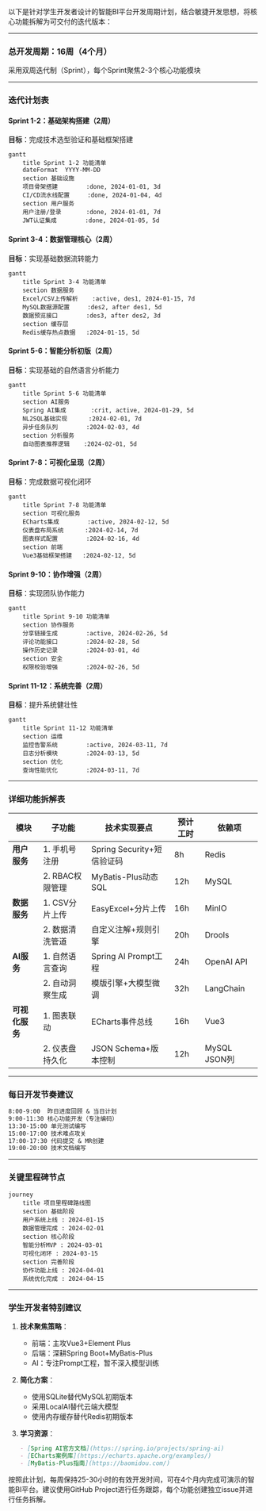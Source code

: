 以下是针对学生开发者设计的智能BI平台开发周期计划，结合敏捷开发思想，将核心功能拆解为可交付的迭代版本：

---

### **总开发周期：16周（4个月）**
采用双周迭代制（Sprint），每个Sprint聚焦2-3个核心功能模块

---

### **迭代计划表**

#### **Sprint 1-2：基础架构搭建（2周）**
**目标**：完成技术选型验证和基础框架搭建
```mermaid
gantt
    title Sprint 1-2 功能清单
    dateFormat  YYYY-MM-DD
    section 基础设施
    项目骨架搭建        :done, 2024-01-01, 3d
    CI/CD流水线配置     :done, 2024-01-04, 4d
    section 用户服务
    用户注册/登录       :done, 2024-01-01, 7d
    JWT认证集成        :done, 2024-01-05, 5d
```

#### **Sprint 3-4：数据管理核心（2周）**
**目标**：实现基础数据流转能力
```mermaid
gantt
    title Sprint 3-4 功能清单
    section 数据服务
    Excel/CSV上传解析    :active, des1, 2024-01-15, 7d
    MySQL数据源配置     :des2, after des1, 5d
    数据预览接口        :des3, after des2, 3d
    section 缓存层
    Redis缓存热点数据   :2024-01-15, 5d
```

#### **Sprint 5-6：智能分析初版（2周）**
**目标**：实现基础的自然语言分析能力
```mermaid
gantt
    title Sprint 5-6 功能清单
    section AI服务
    Spring AI集成       :crit, active, 2024-01-29, 5d
    NL2SQL基础实现      :2024-02-01, 7d
    异步任务队列        :2024-02-03, 4d
    section 分析服务
    自动图表推荐逻辑    :2024-02-01, 5d
```

#### **Sprint 7-8：可视化呈现（2周）**
**目标**：完成数据可视化闭环
```mermaid
gantt
    title Sprint 7-8 功能清单
    section 可视化服务
    ECharts集成        :active, 2024-02-12, 5d
    仪表盘布局系统      :2024-02-14, 7d
    图表样式配置        :2024-02-16, 4d
    section 前端
    Vue3基础框架搭建   :2024-02-12, 5d
```

#### **Sprint 9-10：协作增强（2周）**
**目标**：实现团队协作能力
```mermaid
gantt
    title Sprint 9-10 功能清单
    section 协作服务
    分享链接生成        :active, 2024-02-26, 5d
    评论功能接口        :2024-02-28, 5d
    操作历史记录        :2024-03-01, 4d
    section 安全
    权限校验增强        :2024-02-26, 5d
```

#### **Sprint 11-12：系统完善（2周）**
**目标**：提升系统健壮性
```mermaid
gantt
    title Sprint 11-12 功能清单
    section 运维
    监控告警系统        :active, 2024-03-11, 7d
    日志分析模块        :2024-03-13, 5d
    section 优化
    查询性能优化        :2024-03-11, 7d
```

---

### **详细功能拆解表**
| 模块          | 子功能                  | 技术实现要点                          | 预计工时 | 依赖项       |
|---------------|-------------------------|---------------------------------------|----------|--------------|
| **用户服务**  | 1. 手机号注册           | Spring Security+短信验证码            | 8h       | Redis        |
|               | 2. RBAC权限管理         | MyBatis-Plus动态SQL                   | 12h      | MySQL        |
| **数据服务**  | 1. CSV分片上传          | EasyExcel+分片上传                    | 16h      | MinIO        |
|               | 2. 数据清洗管道         | 自定义注解+规则引擎                   | 20h      | Drools       |
| **AI服务**    | 1. 自然语言查询         | Spring AI Prompt工程                  | 24h      | OpenAI API   |
|               | 2. 自动洞察生成         | 模版引擎+大模型微调                   | 32h      | LangChain    |
| **可视化服务**| 1. 图表联动             | ECharts事件总线                       | 16h      | Vue3         |
|               | 2. 仪表盘持久化         | JSON Schema+版本控制                  | 12h      | MySQL JSON列 |

---

### **每日开发节奏建议**
```markdown
8:00-9:00  昨日进度回顾 & 当日计划
9:00-11:30 核心功能开发（专注编码）
13:30-15:00 单元测试编写
15:00-17:00 技术难点攻关
17:00-17:30 代码提交 & MR创建
19:00-20:00 技术文档编写
```

---

### **关键里程碑节点**
```mermaid
journey
    title 项目里程碑路线图
    section 基础阶段
    用户系统上线 : 2024-01-15
    数据管理完成 : 2024-02-01
    section 核心阶段
    智能分析MVP : 2024-03-01
    可视化闭环 : 2024-03-15
    section 完善阶段
    协作功能上线 : 2024-04-01
    系统优化完成 : 2024-04-15
```

---

### **学生开发者特别建议**
1. **技术聚焦策略**：
   - 前端：主攻Vue3+Element Plus
   - 后端：深耕Spring Boot+MyBatis-Plus
   - AI：专注Prompt工程，暂不深入模型训练

2. **简化方案**：
   - 使用SQLite替代MySQL初期版本
   - 采用LocalAI替代云端大模型
   - 使用内存缓存替代Redis初期版本

3. **学习资源**：
   ```markdown
   - [Spring AI官方文档](https://spring.io/projects/spring-ai)
   - [ECharts案例库](https://echarts.apache.org/examples/)
   - [MyBatis-Plus指南](https://baomidou.com/)
   ```

按照此计划，每周保持25-30小时的有效开发时间，可在4个月内完成可演示的智能BI平台。建议使用GitHub Project进行任务跟踪，每个功能创建独立issue并进行任务拆解。